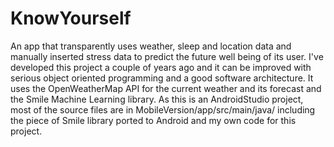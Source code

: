 # KnowYourself
An app that transparently uses weather, sleep and location data and manually inserted stress data to predict the future well being of its user. I've developed this project a couple of years ago and it can be improved with serious object oriented programming and a good software architecture. It uses the OpenWeatherMap API for the current weather and its forecast and the Smile Machine Learning library.
As this is an AndroidStudio project, most of the source files are in MobileVersion/app/src/main/java/ including the piece of Smile library ported to Android and my own code for this project.
